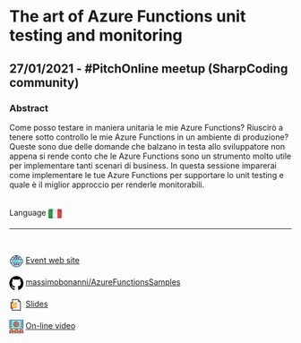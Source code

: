 # The art of Azure Functions unit testing and monitoring
## 27/01/2021 - #PitchOnline meetup (SharpCoding community)
### Abstract
Come posso testare in maniera unitaria le mie Azure Functions? Riuscirò a tenere sotto controllo le mie Azure Functions in un ambiente di produzione? Queste sono due delle domande che balzano in testa allo sviluppatore non appena si rende conto che le Azure Functions sono un strumento molto utile per implementare tanti scenari di business. In questa sessione imparerai come implementare le tue Azure Functions per supportare lo unit testing e quale è il miglior approccio per renderle monitorabili.

<br/>
Language <img width="25" src="https://raw.githubusercontent.com/massimobonanni/massimobonanni/master/images/flagitaly.svg" style="vertical-align:middle">

<br/>

---

<br/>
<p>
<img width="25" src="https://raw.githubusercontent.com/massimobonanni/massimobonanni/master/images/eventwebsite.svg" style="vertical-align:middle"> 
<a href="https://www.eventbrite.it/e/biglietti-pitchonline-136249488889">Event web site</a>
</p>

<p>
<img width="25" src="https://raw.githubusercontent.com/massimobonanni/massimobonanni/master/images/github.svg" style="vertical-align:middle"> 
<a href="https://github.com/massimobonanni/AzureFunctionsSamples" target="_blank">massimobonanni/AzureFunctionsSamples</a>
</p>

<p>
<img width="25" src="https://raw.githubusercontent.com/massimobonanni/massimobonanni/master/images/slides.svg" style="vertical-align:middle"> 
<a href="https://www.slideshare.net/massimobonanni/the-art-of-azure-functions-unit-testing-and-monitoring-242709102">Slides</a>
</p>

<p>
<img width="25" src="https://raw.githubusercontent.com/massimobonanni/massimobonanni/master/images/video.svg" style="vertical-align:middle"> 
<a href="https://www.youtube.com/watch?v=H4pYuVfrovA" target="_blank">On-line video</a>
</p> 
